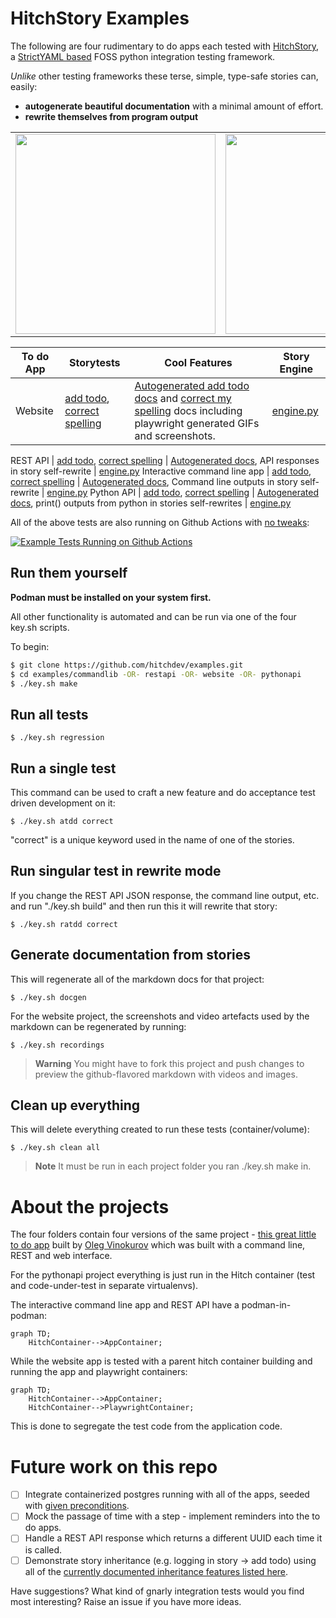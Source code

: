 # HitchStory Examples

The following are four rudimentary to do apps each tested with
[HitchStory](https://hitchdev.com/hitchstory), a
[StrictYAML based](https://hitchdev.com/hitchstory/why/strictyaml)
FOSS python integration testing framework.

*Unlike* other testing frameworks these terse, simple, type-safe stories can, easily:

* **autogenerate beautiful documentation** with a minimal amount of effort.
* **rewrite themselves from program output**

<table>
  <tr>
    <td><img src="https://hitchdev.com/images/web-vertical.png" width="320" /> </td>
    <td><img src="https://hitchdev.com/images/rest-vertical.png" width="320" /></td>
    <td><img src="https://hitchdev.com/images/cli-vertical.png" width="320" /></td>
    <td><img src="https://hitchdev.com/images/pyapi-vertical.png" width="320" /></td>
  </tr>
 </table>

To do App | Storytests | Cool Features | Story Engine
---|---|---|---
Website | [add todo](https://github.com/hitchdev/examples/tree/main/website/story/add-todo.story), [correct spelling](https://github.com/hitchdev/examples/tree/main/website/story/correct-my-spelling.story) | [Autogenerated add todo docs](https://github.com/hitchdev/examples/blob/main/website/docs/add-and-retrieve-todo.md) and [correct my spelling](https://github.com/hitchdev/examples/tree/main/website/docs/correct-my-spelling.md) docs including playwright generated GIFs and screenshots. | [engine.py](https://github.com/hitchdev/examples/tree/main/website/hitch/engine.py)



REST API | [add todo](https://github.com/hitchdev/examples/tree/main/restapi/story/add-todo.story), [correct spelling](https://github.com/hitchdev/examples/tree/main/restapi/story/correct-my-spelling.story) | [Autogenerated docs](https://github.com/hitchdev/examples/tree/main/restapi/docs), API responses in story self-rewrite | [engine.py](https://github.com/hitchdev/examples/tree/main/restapi/hitch/engine.py)
Interactive command line app | [add todo](https://github.com/hitchdev/examples/tree/main/commandline/story/add-todo.story), [correct spelling](https://github.com/hitchdev/examples/tree/main/commandline/story/correct-my-spelling.story) | [Autogenerated docs](https://github.com/hitchdev/examples/tree/main/commandline/docs), Command line outputs in story self-rewrite | [engine.py](https://github.com/hitchdev/examples/tree/main/commandline/hitch/engine.py)
Python API | [add todo](https://github.com/hitchdev/examples/tree/main/pythonapi/story/add-todo.story), [correct spelling](https://github.com/hitchdev/examples/tree/main/pythonapi/story/correct-my-spelling.story) | [Autogenerated docs](https://github.com/hitchdev/examples/tree/main/pythonapi/docs), print() outputs from python in stories self-rewrites | [engine.py](https://github.com/hitchdev/examples/tree/main/pythonapi/hitch/engine.py)

All of the above tests are also running on Github Actions with [no tweaks](https://github.com/hitchdev/examples/blob/main/.github/workflows/regression.yml):

[![Example Tests Running on Github Actions](https://github.com/hitchdev/examples/actions/workflows/regression.yml/badge.svg)](https://github.com/hitchdev/examples/actions/workflows/regression.yml)

## Run them yourself

**Podman must be installed on your system first.**

All other functionality is automated and can be run via one of the 
four key.sh scripts.

To begin:

```bash
$ git clone https://github.com/hitchdev/examples.git
$ cd examples/commandlib -OR- restapi -OR- website -OR- pythonapi
$ ./key.sh make
```

## Run all tests

```
$ ./key.sh regression
```

## Run a single test

This command can be used to craft a new feature and do
acceptance test driven development on it:

```
$ ./key.sh atdd correct
```

"correct" is a unique keyword used in the name of one of the stories.

## Run singular test in rewrite mode

If you change the REST API JSON response, the command line output, etc.
and run "./key.sh build" and then run this it will rewrite that story:

```
$ ./key.sh ratdd correct
```

## Generate documentation from stories

This will regenerate all of the markdown docs for that project:

```
$ ./key.sh docgen
```

For the website project, the screenshots and video artefacts
used by the markdown can be regenerated by running:

```
$ ./key.sh recordings
```

> **Warning**
>You might have to fork this project and push changes to preview the github-flavored markdown with videos and images.


## Clean up everything

This will delete everything created to run these tests (container/volume):

```
$ ./key.sh clean all
```


> **Note**
>It must be run in each project folder you ran ./key.sh make in.

# About the projects

The four folders contain four versions of the same project -
[this great little to do app](https://github.com/ovinokurov/ToDo)
built by [Oleg Vinokurov](https://github.com/ovinokurov) which was built
with a command line, REST and web interface.

For the pythonapi project everything is just run in the Hitch container (test and code-under-test in separate virtualenvs).

The interactive command line app and REST API have a podman-in-podman:

```mermaid
graph TD;
    HitchContainer-->AppContainer;
```

While the website app is tested with a parent hitch container building and running the app and playwright containers:

```mermaid
graph TD;
    HitchContainer-->AppContainer;
    HitchContainer-->PlaywrightContainer;
```

This is done to segregate the test code from the application code.


# Future work on this repo

- [ ] Integrate containerized postgres running with all of the apps, seeded with [given preconditions](https://hitchdev.com/hitchstory/using/given/).
- [ ] Mock the passage of time with a step - implement reminders into the to do apps.
- [ ] Handle a REST API response which returns a different UUID each time it is called.
- [ ] Demonstrate story inheritance (e.g. logging in story -> add todo) using all of the [currently documented inheritance features listed here](https://hitchdev.com/hitchstory/using/).

Have suggestions? What kind of gnarly integration tests would you find most interesting? Raise an issue if you have more ideas.
